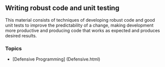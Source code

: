 ## Writing robust code and unit testing

This material consists of techniques of developing robust code and good unit tests to improve the predictability of a change, making development more productive and producing code 
that works as expected and produces desired results.

### Topics

* [Defensive Programming] (Defensive.html) 
